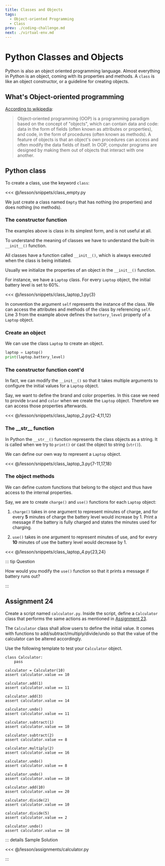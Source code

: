 ```yaml
---
title: Classes and Objects
tags:
  - Object-oriented Programming
  - Class
prev: ./coding-challenge.md
next: ./virtual-env.md
---
```


# Python Classes and Objects

<TagLinks />

Python is also an object oriented programming language.
Almost everything in Python is an object, coming with its properties and methods.
A `class` is like an object constructor, or a guideline for creating objects.

## What's Object-oriented programming

[According to wikipedia](https://en.wikipedia.org/wiki/Object-oriented_programming):

> Object-oriented programming (OOP) is a programming paradigm based on the concept of "objects", which can contain data and code: data in the form of fields (often known as attributes or properties), and code, in the form of procedures (often known as methods).
> A feature of objects is that an object's own procedures can access and often modify the data fields of itself. In OOP, computer programs are designed by making them out of objects that interact with one another.

## Python class

To create a class, use the keyword `class`:

<<< @/lesson/snippets/class_empty.py

We just create a class named `Empty` that has nothing (no properties) and does nothing (no methods).

### The constructor function

The examples above is class in its simplest form, and is not useful at all.

To understand the meaning of classes we have to understand the built-in `__init__()` function.

All classes have a function called `__init__()`, which is always executed when the class is being initiated.

Usually we initialize the properties of an object in the `__init__()` function.

For instance, we have a `Laptop` class. For every `Laptop` object, the initial battery level is set to 60%.

<<< @/lesson/snippets/class_laptop_1.py{3}

In convention the argument `self` represents the instance of the class. We can access the attributes and methods of the class by referencing `self`.
Line 3 from the example above defines the `battery_level` property of a `Laptop` object.

### Create an object

We can use the class `Laptop` to create an object.

```python
laptop = Laptop()
print(laptop.battery_level)
```

### The constructor function cont'd

In fact, we can modify the `__init__()` so that it takes multiple arguments to configure the initial values for a `Laptop` object.

Say, we want to define the brand and color properties.
In this case we need to provide `brand` and `color` when we create the `Laptop` object.
Therefore we can access those properties afterwards.

<<< @/lesson/snippets/class_laptop_2.py{2-4,11,12}

### The \_\_str\_\_ function

In Python the `__str__()` function represents the class objects as a string. It is called when we try to `print()` or cast the object to string (`str()`).

We can define our own way to represent a `Laptop` object.

<<< @/lesson/snippets/class_laptop_3.py{7-11,17,18}

### The object methods

We can define custom functions that belong to the object and thus have access to the internal properties.

Say, we are to create `charge()` and `use()` functions for each `Laptop` object:

1. `charge()` takes in one argument to represent minutes of charge, and for every **5** minutes of charge the battery level would increase by 1. Print a message if the battery is fully charged and states the minutes used for charging.

2. `use()` takes in one argument to represent minutes of use, and for every **10** minutes of use the battery level would decrease by 1.

<<< @/lesson/snippets/class_laptop_4.py{23,24}

::: tip Question

How would you modify the `use()` function so that it prints a message if battery runs out?

:::

## Assignment 24

Create a script named `calculator.py`. Inside the script, define a `Calculator` class that performs the same actions as mentioned in [Assignment 23](./coding-challenge.md#assignment-23).

The `Calculator` class shall allow users to define the initial value. It comes with functions to add/subtract/multiply/divide/undo so that the value of the calculator can be altered accordingly.

Use the following template to test your `Calculator` object.

```python{2}
class Calculator:
    pass

calculator = Calculator(10)
assert calculator.value == 10

calculator.add(1)
assert calculator.value == 11

calculator.add(3)
assert calculator.value == 14

calculator.undo()
assert calculator.value == 11

calculator.subtract(1)
assert calculator.value == 10

calculator.subtract(2)
assert calculator.value == 8

calculator.multiply(2)
assert calculator.value == 16

calculator.undo()
assert calculator.value == 8

calculator.undo()
assert calculator.value == 10

calculator.add(10)
assert calculator.value == 20

calculator.divide(2)
assert calculator.value == 10

calculator.divide(5)
assert calculator.value == 2

calculator.undo()
assert calculator.value == 10
```

::: details Sample Solution

<<< @/lesson/assignments/calculator.py

:::
